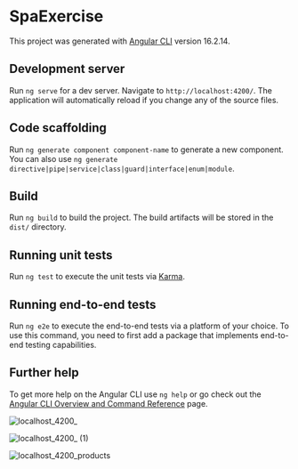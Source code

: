 # SpaExercise

This project was generated with [Angular CLI](https://github.com/angular/angular-cli) version 16.2.14.

## Development server

Run `ng serve` for a dev server. Navigate to `http://localhost:4200/`. The application will automatically reload if you change any of the source files.

## Code scaffolding

Run `ng generate component component-name` to generate a new component. You can also use `ng generate directive|pipe|service|class|guard|interface|enum|module`.

## Build

Run `ng build` to build the project. The build artifacts will be stored in the `dist/` directory.

## Running unit tests

Run `ng test` to execute the unit tests via [Karma](https://karma-runner.github.io).

## Running end-to-end tests

Run `ng e2e` to execute the end-to-end tests via a platform of your choice. To use this command, you need to first add a package that implements end-to-end testing capabilities.

## Further help

To get more help on the Angular CLI use `ng help` or go check out the [Angular CLI Overview and Command Reference](https://angular.io/cli) page.

![localhost_4200_](https://github.com/user-attachments/assets/8a5aea3b-b0c6-4865-81ce-8ccaaa7f9790)

![localhost_4200_ (1)](https://github.com/user-attachments/assets/1e5a339d-f404-473b-81fa-1c9384568869)

![localhost_4200_products](https://github.com/user-attachments/assets/5cdf64f2-8ed4-43cf-8d80-d6799ebc7cf4)


